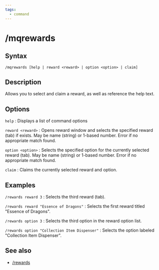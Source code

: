 ```yaml
---
tags:
  - command
---
```


# /mqrewards

## Syntax

<!--cmd-syntax-start-->
```eqcommand
/mqrewards [help | reward <reward> | option <option> | claim]
```
<!--cmd-syntax-end-->

## Description

<!--cmd-desc-start-->
Allows you to select and claim a reward, as well as reference the help text.
<!--cmd-desc-end-->

## Options

`help`
:   Displays a list of command options

`reward <reward>`
:   Opens reward window and selects the specified reward (tab) if exists. May be name (string) or 1-based number. Error if no appropriate match found.

`option <option>`
:   Selects the specified option for the currently selected reward (tab). May be name (string) or 1-based number. Error if no appropriate match found.

`claim`
:   Claims the currently selected reward and option.

## Examples

`/rewards reward 3`
:   Selects the third reward (tab).

`/rewards reward "Essence of Dragons"`
:   Selects the first reward titled "Essence of Dragons".

`/rewards option 3`
:   Selects the third option in the reward option list.

`/rewards option "Collection Item Dispenser"`
:   Selects the option labeled "Collection Item Dispenser".

## See also

- [/rewards](../everquest/commands/cmd-rewards.md)